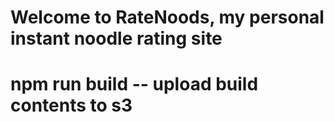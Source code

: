 # Welcome to RateNoods, my personal instant noodle rating site

# npm run build -- upload build contents to s3